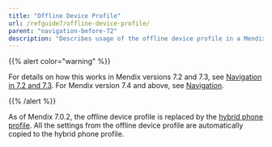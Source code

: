 ```yaml
---
title: "Offline Device Profile"
url: /refguide7/offline-device-profile/
parent: "navigation-before-72"
description: "Describes usage of the offline device profile in a Mendix app for Mendix versions 7.0 and 7.1."
---
```


{{% alert color="warning" %}}

For details on how this works in Mendix versions 7.2 and 7.3, see [Navigation in 7.2 and 7.3](/refguide7/navigation-in-72-and-73/). For Mendix version 7.4 and above, see [Navigation](/refguide7/navigation/).

{{% /alert %}}

As of Mendix 7.0.2, the offline device profile is replaced by the [hybrid phone profile](/refguide7/hybrid-phone-profile/). All the settings from the offline device profile are automatically copied to the hybrid phone profile.
